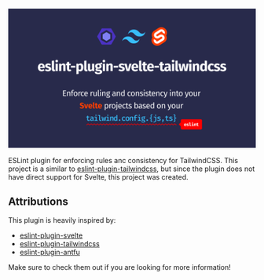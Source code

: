 ![Logo](.github/logo.png)

ESLint plugin for enforcing rules anc consistency for TailwindCSS. This project
is a similar to [eslint-plugin-tailwindcss](https://github.com/francoismassart/eslint-plugin-tailwindcss),
but since the plugin does not have direct support for Svelte, this project was
created.

## Attributions

This plugin is heavily inspired by:

- [eslint-plugin-svelte](https://github.com/sveltejs/eslint-plugin-svelte)
- [eslint-plugin-tailwindcss](https://github.com/francoismassart/eslint-plugin-tailwindcss)
- [eslint-plugin-antfu](https://github.com/antfu/eslint-plugin-antfu)

Make sure to check them out if you are looking for more information!

